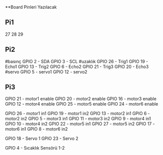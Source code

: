 **Board Pinleri Yazılacak

## Pi1
27 
28
29


## Pi2
#basınç
GPIO 2 - SDA
GPIO 3 - SCL
#uzaklık
GPIO 26 - Trig1
GPIO 19 - Echo1
GPIO 13 - Trig2
GPIO 6 - Echo2
GPIO 21 - Trig3
GPIO 20 - Echo3
#servo
GPIO 5 - servo1
GPIO 12 - servo2


## Pi3
GPIO 21 - motor1 enable
GPIO 20 - motor2 enable
GPIO 16 - motor3 enable
GPIO 12 - motor4 enable
GPIO 25 - motor5 enable
GPIO 24 - motor6 enable

GPIO 26 - motor1 in1
GPIO 19 - motor1 in2
GPIO 13 - motor2 in1
GPIO 6 - motor2 in2
GPIO 5 - motor3 in1
GPIO 11 - motor3 in2
GPIO 9 - motor4 in1
GPIO 10 - motor4 in2
GPIO 22 - motor5 in1
GPIO 27 - motor5 in2
GPIO 17 - motor6 in1
GPIO 8 - motor6 in2

GPIO 18 - Servo 1
GPIO 23 - Servo 2

GPIO 4 - Sıcaklık Sensörü 1-2

